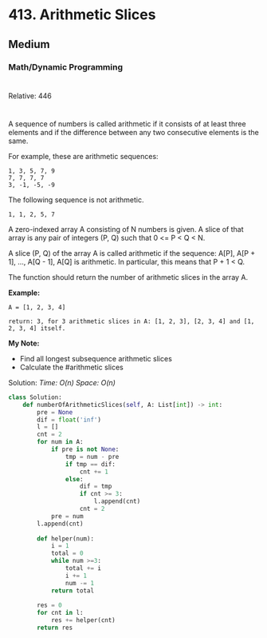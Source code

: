 # 413. Arithmetic Slices
## Medium
### Math/Dynamic Programming
#
Relative: 446
#

A sequence of numbers is called arithmetic if it consists of at least three elements and if the difference between any two consecutive elements is the same.

For example, these are arithmetic sequences:
```
1, 3, 5, 7, 9
7, 7, 7, 7
3, -1, -5, -9
```
The following sequence is not arithmetic.
```
1, 1, 2, 5, 7
```
A zero-indexed array A consisting of N numbers is given. A slice of that array is any pair of integers (P, Q) such that 0 <= P < Q < N.

A slice (P, Q) of the array A is called arithmetic if the sequence:
A[P], A[P + 1], ..., A[Q - 1], A[Q] is arithmetic. In particular, this means that P + 1 < Q.

The function should return the number of arithmetic slices in the array A.

**Example:**
```
A = [1, 2, 3, 4]

return: 3, for 3 arithmetic slices in A: [1, 2, 3], [2, 3, 4] and [1, 2, 3, 4] itself.
```

**My Note:**
* Find all longest subsequence arithmetic slices
* Calculate the #arithmetic slices

Solution:
*Time: O(n)*
*Space: O(n)*
```python
class Solution:
    def numberOfArithmeticSlices(self, A: List[int]) -> int:
        pre = None
        dif = float('inf')
        l = []
        cnt = 2
        for num in A:
            if pre is not None:
                tmp = num - pre
                if tmp == dif:
                    cnt += 1
                else:
                    dif = tmp
                    if cnt >= 3:
                        l.append(cnt)
                    cnt = 2
            pre = num
        l.append(cnt)
        
        def helper(num):
            i = 1
            total = 0
            while num >=3:
                total += i
                i += 1
                num -= 1
            return total
        
        res = 0
        for cnt in l:
            res += helper(cnt)  
        return res
```
